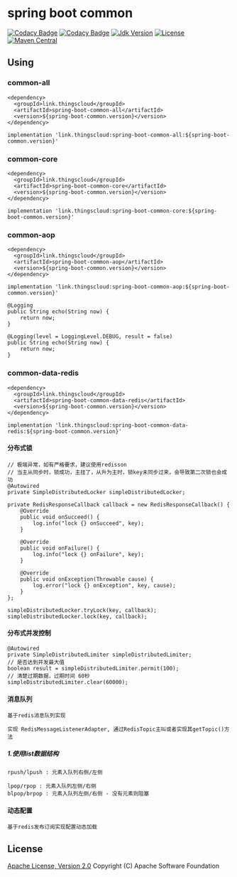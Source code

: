 # spring boot common

[![Codacy Badge](https://api.codacy.com/project/badge/Grade/f69cfdac10784f259e51cb9b30148e21)](https://app.codacy.com/gh/zhouhailin/spring-boot-common?utm_source=github.com&utm_medium=referral&utm_content=zhouhailin/spring-boot-common&utm_campaign=Badge_Grade)
[![Codacy Badge](https://api.codacy.com/project/badge/Grade/bc80abd17a444f0ba0d94ec807e07843)](https://app.codacy.com/manual/zhouhailin/spring-boot-common?utm_source=github.com&utm_medium=referral&utm_content=zhouhailin/spring-boot-common&utm_campaign=Badge_Grade_Settings)
[![Jdk Version](https://img.shields.io/badge/JDK-1.8-green.svg)](https://img.shields.io/badge/JDK-1.8-green.svg)
[![License](https://img.shields.io/badge/license-Apache%202-4EB1BA.svg)](https://www.apache.org/licenses/LICENSE-2.0.html)
[![Maven Central](https://maven-badges.herokuapp.com/maven-central/link.thingscloud/spring-boot-common/badge.svg)](https://maven-badges.herokuapp.com/maven-central/link.thingscloud/spring-boot-common/)

## Using

### common-all

    <dependency>
      <groupId>link.thingscloud</groupId>
      <artifactId>spring-boot-common-all</artifactId>
      <version>${spring-boot-common.version}</version>
    </dependency>
    
    implementation 'link.thingscloud:spring-boot-common-all:${spring-boot-common.version}'

### common-core

    <dependency>
      <groupId>link.thingscloud</groupId>
      <artifactId>spring-boot-common-core</artifactId>
      <version>${spring-boot-common.version}</version>
    </dependency>
    
    implementation 'link.thingscloud:spring-boot-common-core:${spring-boot-common.version}'

### common-aop

    <dependency>
      <groupId>link.thingscloud</groupId>
      <artifactId>spring-boot-common-aop</artifactId>
      <version>${spring-boot-common.version}</version>
    </dependency>
    
    implementation 'link.thingscloud:spring-boot-common-aop:${spring-boot-common.version}'

    @Logging
    public String echo(String now) {
        return now;
    }
        
    @Logging(level = LoggingLevel.DEBUG, result = false)
    public String echo(String now) {
        return now;
    }

### common-data-redis

    <dependency>
      <groupId>link.thingscloud</groupId>
      <artifactId>spring-boot-common-data-redis</artifactId>
      <version>${spring-boot-common.version}</version>
    </dependency>

    implementation 'link.thingscloud:spring-boot-common-data-redis:${spring-boot-common.version}'

#### 分布式锁

    // 极端异常，如有严格要求，建议使用redisson
    // 当主从同步时，锁成功，主挂了，从升为主时，锁key未同步过来，会导致第二次锁也会成功
    @Autowired
    private SimpleDistributedLocker simpleDistributedLocker;
    
    private RedisResponseCallback callback = new RedisResponseCallback() {
        @Override
        public void onSucceed() {
            log.info("lock {} onSucceed", key);
        }

        @Override
        public void onFailure() {
            log.info("lock {} onFailure", key);
        }

        @Override
        public void onException(Throwable cause) {
            log.error("lock {} onException", key, cause);
        }
    };

    simpleDistributedLocker.tryLock(key, callback);
    simpleDistributedLocker.lock(key, callback);

#### 分布式并发控制

    @Autowired
    private SimpleDistributedLimiter simpleDistributedLimiter;
    // 是否达到并发最大值
    boolean result = simpleDistributedLimiter.permit(100);
    // 清楚过期数据，过期时间 60秒
    simpleDistributedLimiter.clear(60000);

#### 消息队列

    基于redis消息队列实现

    实现 RedisMessageListenerAdapter, 通过RedisTopic主叫或者实现其getTopic()方法

##### 1.使用list数据结构

    rpush/lpush : 元素入队列右侧/左侧
    
    lpop/rpop : 元素入队列左侧/右侧
    blpop/brpop : 元素入队列左侧/右侧 - 没有元素则阻塞

#### 动态配置

    基于redis发布订阅实现配置动态加载

## License

[Apache License, Version 2.0](http://www.apache.org/licenses/LICENSE-2.0.html) Copyright (C) Apache Software Foundation
